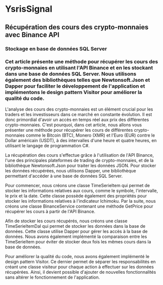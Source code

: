 # YsrisSignal 
## Récupération des cours des crypto-monnaies avec Binance API 
### Stockage en base de données SQL Server
### Cet article présente une méthode pour récupérer les cours des crypto-monnaies en utilisant l'API Binance et en les stockant dans une base de données SQL Server. Nous utilisons également des bibliothèques telles que Newtonsoft.Json et Dapper pour faciliter le développement de l'application et implémentons le design pattern Visitor pour améliorer la qualité du code.

L'analyse des cours des crypto-monnaies est un élément crucial pour les traders et les investisseurs dans ce marché en constante évolution. Il est donc primordial d'avoir un accès en temps réel aux prix des différentes crypto-monnaies. C'est pourquoi, dans cet article, nous allons vous présenter une méthode pour récupérer les cours de différentes crypto-monnaies comme le Bitcoin (BTC), Monero (XMR) et l'Euro (EUR) contre le Dollar américain (USDT), à des intervalles d'une heure et quatre heures, en utilisant le langage de programmation C#.

La récupération des cours s'effectue grâce à l'utilisation de l'API Binance, l'une des principales plateformes de trading de crypto-monnaies, et de la bibliothèque Newtonsoft.Json pour traiter les données JSON. Pour stocker les données récupérées, nous utilisons Dapper, une bibliothèque permettant d'accéder à une base de données SQL Server.

Pour commencer, nous créons une classe TimeSerieItem qui permet de stocker les informations relatives aux cours, comme le symbole, l'intervalle, le prix et la date. Cette classe possède également des propriétés pour stocker les informations relatives à l'indicateur Ichimoku. Par la suite, nous créons une classe BinanceService contenant une méthode GetPrice pour récupérer les cours à partir de l'API Binance.

Afin de stocker les cours récupérés, nous créons une classe TimeSerieItemDal qui permet de stocker les données dans la base de données. Cette classe utilise Dapper pour gérer les accès à la base de données. Nous avons également implémenté la comparaison entre les TimeSerieItem pour éviter de stocker deux fois les mêmes cours dans la base de données.

Pour améliorer la qualité du code, nous avons également implémenté le design pattern Visitor. Ce dernier permet de séparer les responsabilités en créant une classe visiteur pour chaque action à effectuer sur les données récupérées. Ainsi, il devient possible d'ajouter de nouvelles fonctionnalités sans altérer le fonctionnement de l'application.
